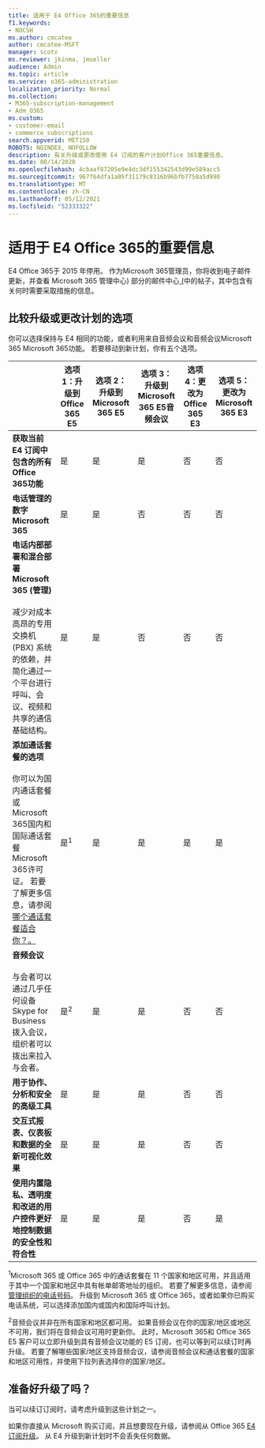 ```yaml
---
title: 适用于 E4 Office 365的重要信息
f1.keywords:
- NOCSH
ms.author: cmcatee
author: cmcatee-MSFT
manager: scotv
ms.reviewer: jkinma, jmueller
audience: Admin
ms.topic: article
ms.service: o365-administration
localization_priority: Normal
ms.collection:
- M365-subscription-management
- Adm_O365
ms.custom:
- customer-email
- commerce_subscriptions
search.appverid: MET150
ROBOTS: NOINDEX, NOFOLLOW
description: 有关升级或更改使用 E4 订阅的客户计划Office 365重要信息。
ms.date: 08/14/2020
ms.openlocfilehash: 4cbaaf87205e9e4dc3df155342543d99e589acc5
ms.sourcegitcommit: 967f64dfa1a05f31179c8316b96bfb7758a5d990
ms.translationtype: MT
ms.contentlocale: zh-CN
ms.lasthandoff: 05/12/2021
ms.locfileid: "52333322"
---
```

# <a name="important-information-for-office-365-e4-customers"></a>适用于 E4 Office 365的重要信息

E4 Office 365于 2015 年停用。 作为Microsoft 365管理员，你将收到电子邮件更新，并查看 Microsoft 365 管理中心) 部分的邮件中心[ (](https://go.microsoft.com/fwlink/p/?linkid=2024339)中的帖子，其中包含有关何时需要采取措施的信息。

## <a name="compare-your-options-for-upgrading-or-changing-plans"></a>比较升级或更改计划的选项

你可以选择保持与 E4 相同的功能，或者利用来自音频会议和音频会议Microsoft 365 Microsoft 365功能。 若要移动到新计划，你有五个选项。

|  | 选项 1：升级到 Office 365 E5 | 选项 2：升级到Microsoft 365 E5 | 选项 3：升级到Microsoft 365 E5音频会议 | 选项 4：更改为 Office 365 E3 | 选项 5：更改为Microsoft 365 E3 |
|-|-|-|-|-|-|
| **获取当前 E4 订阅中包含的所有Office 365功能** | 是 | 是 | 是 | 否 | 否 |
| **电话管理的数字Microsoft 365** | 是 | 是 | 否 | 否 | 否 |
| **电话内部部署和混合部署Microsoft 365 (管理)**<br/><br/>减少对成本高昂的专用交换机 (PBX) 系统的依赖，并简化通过一个平台进行呼叫、会议、视频和共享的通信基础结构。 | 是 | 是 | 否 | 否 | 否 |
| **添加通话套餐的选项**<br/><br/>你可以为国内通话套餐或Microsoft 365国内和国际通话套餐Microsoft 365许可证。 若要了解更多信息，请参阅[哪个通话套餐适合你？。](/MicrosoftTeams/calling-plan-landing-page) | 是<sup>1</sup> | 是 | 是 | 是 | 是 |
| **音频会议**<br/><br/>与会者可以通过几乎任何设备Skype for Business拨入会议，组织者可以拨出来拉入与会者。 | 是<sup>2</sup> | 是 | 是 | 否 | 否 |
| **用于协作、分析和安全的高级工具** | 是 | 是 | 是 | 否 | 否 |
| **交互式报表、仪表板和数据的全新可视化效果** | 是 | 是 | 是 | 否 | 否 |
| **使用内置隐私、透明度和改进的用户控件更好地控制数据的安全性和符合性** | 是 | 是 | 是 | 否 | 是 |

<sup>1</sup>Microsoft 365 或 Office 365 中的通话套餐在 11 个国家和地区可用，并且适用于其中一个国家和地区中具有帐单邮寄地址的组织。 若要了解更多信息，请参阅 [管理组织的电话号码](/microsoftteams/manage-phone-numbers-for-your-organization/manage-phone-numbers-for-your-organization)。 升级到 Microsoft 365 或 Office 365，或者如果你已购买 电话系统，可以选择添加国内或国内和国际呼叫计划。

<sup>2</sup>音频会议并非在所有国家和地区都可用。 如果音频会议在你的国家/地区或地区不可用，我们将在音频会议可用时更新你。 此时，Microsoft 365和 Office 365 E5 客户可以立即升级到具有音频会议功能的 E5 订阅，也可以等到可以续订时再升级。 若要了解哪些国家/地区支持音频会议，请参阅音频[](/microsoftteams/country-and-region-availability-for-audio-conferencing-and-calling-plans/country-and-region-availability-for-audio-conferencing-and-calling-plans)会议和通话套餐的国家和地区可用性，并使用下拉列表选择你的国家/地区。

## <a name="ready-to-upgrade"></a>准备好升级了吗？

当可以续订订阅时，请考虑升级到这些计划之一。

如果你直接从 Microsoft 购买订阅，并且想要现在升级，请参阅从 Office 365 [E4 订阅升级](upgrade-Office-365-E4.md)。 从 E4 升级到新计划时不会丢失任何数据。
